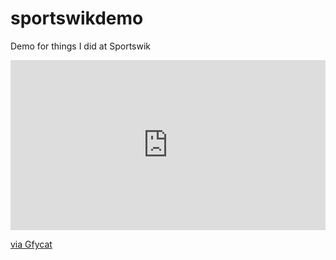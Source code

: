 # sportswikdemo
Demo for things I did at Sportswik
<div style='position:relative;padding-bottom:54%'><iframe src='https://gfycat.com/ifr/FrenchFrayedDoctorfish' frameborder='0' scrolling='no' width='100%' height='100%' style='position:absolute;top:0;left:0' allowfullscreen></iframe></div><p> <a href="https://gfycat.com/gifs/detail/FrenchFrayedDoctorfish">via Gfycat</a></p>
